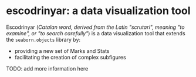# escodrinyar: a data visualization tool

Escodrinyar (*Catalan word, derived from the Latin "scrutari", meaning "to examine", or "to search carefully"*)
is a data visualization tool that extends the `seaborn.objects` library by:
- providing a new set of Marks and Stats
- facilitating the creation of complex subfigures

TODO: add more information here
